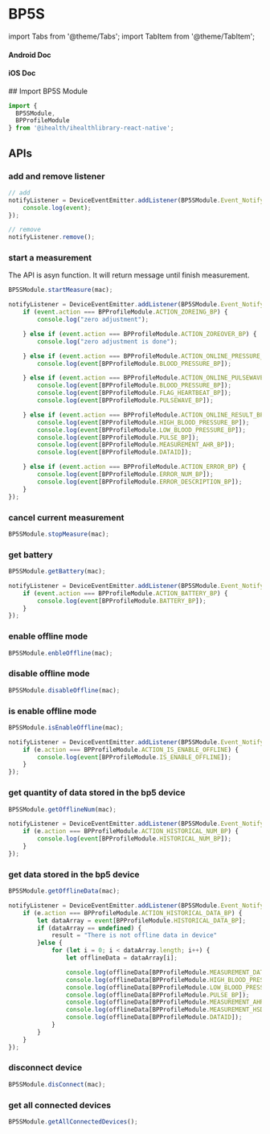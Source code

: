 # BP5S

import Tabs from '@theme/Tabs';
import TabItem from '@theme/TabItem';

<Tabs>
  <TabItem value="android" label="Android" default>

#### Android Doc

  </TabItem>
  
  <TabItem value="ios" label="iOS">

#### iOS Doc

  </TabItem>
  
  <TabItem value="reactnative" label="React Native">
## Import BP5S Module

```js
import {
  BP5SModule,
  BPProfileModule
} from '@ihealth/ihealthlibrary-react-native';
```

## APIs

### add and remove listener

```js
// add
notifyListener = DeviceEventEmitter.addListener(BP5SModule.Event_Notify,  (event) => {
    console.log(event);
});

// remove
notifyListener.remove();
```

### start a measurement

The API is asyn function. It will return message until finish measurement.

```js
BP5SModule.startMeasure(mac);

notifyListener = DeviceEventEmitter.addListener(BP5SModule.Event_Notify,  (event) => {
    if (event.action === BPProfileModule.ACTION_ZOREING_BP) {
        console.log("zero adjustment");

    } else if (event.action === BPProfileModule.ACTION_ZOREOVER_BP) {
        console.log("zero adjustment is done");

    } else if (event.action === BPProfileModule.ACTION_ONLINE_PRESSURE_BP) {
        console.log(event[BPProfileModule.BLOOD_PRESSURE_BP]);

    } else if (event.action === BPProfileModule.ACTION_ONLINE_PULSEWAVE_BP) {
        console.log(event[BPProfileModule.BLOOD_PRESSURE_BP]);
        console.log(event[BPProfileModule.FLAG_HEARTBEAT_BP]);
        console.log(event[BPProfileModule.PULSEWAVE_BP]);

    } else if (event.action === BPProfileModule.ACTION_ONLINE_RESULT_BP) {
        console.log(event[BPProfileModule.HIGH_BLOOD_PRESSURE_BP]);
        console.log(event[BPProfileModule.LOW_BLOOD_PRESSURE_BP]);
        console.log(event[BPProfileModule.PULSE_BP]);
        console.log(event[BPProfileModule.MEASUREMENT_AHR_BP]);
        console.log(event[BPProfileModule.DATAID]);

    } else if (event.action === BPProfileModule.ACTION_ERROR_BP) {
        console.log(event[BPProfileModule.ERROR_NUM_BP]);
        console.log(event[BPProfileModule.ERROR_DESCRIPTION_BP]);
    }
});
```

### cancel current measurement

```js
BP5SModule.stopMeasure(mac);
```

### get battery

```js
BP5SModule.getBattery(mac);

notifyListener = DeviceEventEmitter.addListener(BP5SModule.Event_Notify,  (event) => {
    if (event.action === BPProfileModule.ACTION_BATTERY_BP) {
        console.log(event[BPProfileModule.BATTERY_BP]);
    }
});
```

### enable offline mode

```js
BP5SModule.enbleOffline(mac);
```

### disable offline mode

```js
BP5SModule.disableOffline(mac);
```

### is enable offline mode

```js
BP5SModule.isEnableOffline(mac);

notifyListener = DeviceEventEmitter.addListener(BP5SModule.Event_Notify,  (event) => {
    if (e.action === BPProfileModule.ACTION_IS_ENABLE_OFFLINE) {
        console.log(event[BPProfileModule.IS_ENABLE_OFFLINE]);
    }
});
```

### get quantity of data stored in the bp5 device

```js
BP5SModule.getOfflineNum(mac);

notifyListener = DeviceEventEmitter.addListener(BP5SModule.Event_Notify,  (event) => {
    if (e.action === BPProfileModule.ACTION_HISTORICAL_NUM_BP) {
        console.log(event[BPProfileModule.HISTORICAL_NUM_BP]);
    }
});
```

### get data stored in the bp5 device

```js
BP5SModule.getOfflineData(mac);

notifyListener = DeviceEventEmitter.addListener(BP5SModule.Event_Notify,  (event) => {
    if (e.action === BPProfileModule.ACTION_HISTORICAL_DATA_BP) {
        let dataArray = event[BPProfileModule.HISTORICAL_DATA_BP];
        if (dataArray == undefined) {
            result = "There is not offline data in device"
        }else {
            for (let i = 0; i < dataArray.length; i++) {
                let offlineData = dataArray[i];

                console.log(offlineData[BPProfileModule.MEASUREMENT_DATE_BP]);
                console.log(offlineData[BPProfileModule.HIGH_BLOOD_PRESSURE_BP]);
                console.log(offlineData[BPProfileModule.LOW_BLOOD_PRESSURE_BP]);
                console.log(offlineData[BPProfileModule.PULSE_BP]);
                console.log(offlineData[BPProfileModule.MEASUREMENT_AHR_BP]);
                console.log(offlineData[BPProfileModule.MEASUREMENT_HSD_BP]);
                console.log(offlineData[BPProfileModule.DATAID]);
            }
        }
    }
});
```

### disconnect device

```js
BP5SModule.disConnect(mac);
```

### get all connected devices

```js
BP5SModule.getAllConnectedDevices();
```

  </TabItem>
</Tabs>